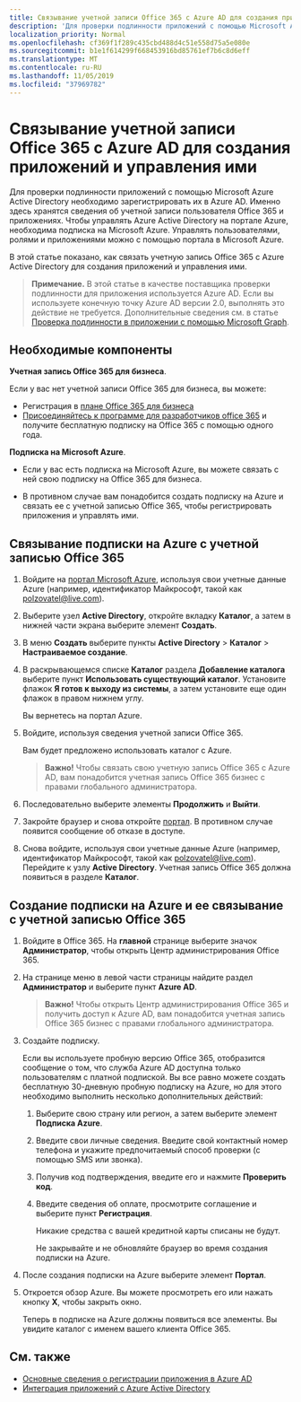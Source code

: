 ```yaml
---
title: Связывание учетной записи Office 365 с Azure AD для создания приложений и управления ими
description: 'Для проверки подлинности приложений с помощью Microsoft Azure Active Directory необходимо зарегистрировать их в Azure AD. Именно здесь хранятся сведения об учетной записи пользователя Office 365 и приложениях. Чтобы управлять Azure Active Directory на портале Azure, необходима подписка на Microsoft Azure. Управлять пользователями, ролями и приложениями можно с помощью портала в Microsoft Azure. '
localization_priority: Normal
ms.openlocfilehash: cf369f1f289c435cbd488d4c51e558d75a5e080e
ms.sourcegitcommit: b1e1f614299f668453916bd85761ef7b6c8d6eff
ms.translationtype: MT
ms.contentlocale: ru-RU
ms.lasthandoff: 11/05/2019
ms.locfileid: "37969782"
---
```

# <a name="associate-your-office-365-account-with-azure-ad-to-create-and-manage-apps"></a>Связывание учетной записи Office 365 с Azure AD для создания приложений и управления ими

Для проверки подлинности приложений с помощью Microsoft Azure Active Directory необходимо зарегистрировать их в Azure AD. Именно здесь хранятся сведения об учетной записи пользователя Office 365 и приложениях. Чтобы управлять Azure Active Directory на портале Azure, необходима подписка на Microsoft Azure. Управлять пользователями, ролями и приложениями можно с помощью портала в Microsoft Azure.

В этой статье показано, как связать учетную запись Office 365 с Azure Active Directory для создания приложений и управления ими.

 >**Примечание.** В этой статье в качестве поставщика проверки подлинности для приложения используется Azure AD. Если вы используете конечную точку Azure AD версии 2.0, выполнять это действие не требуется. Дополнительные сведения см. в статье [Проверка подлинности в приложении с помощью Microsoft Graph](/graph/auth).

## <a name="prerequisites"></a>Необходимые компоненты

**Учетная запись Office 365 для бизнеса**.

Если у вас нет учетной записи Office 365 для бизнеса, вы можете:

- Регистрация в [плане Office 365 для бизнеса](https://products.office.com/business/compare-office-365-for-business-plans) 
- [Присоединяйтесь к программе для разработчиков office 365](https://aka.ms/devprogramsignup) и получите бесплатную подписку на Office 365 с помощью одного года.

**Подписка на Microsoft Azure**.

- Если у вас есть подписка на Microsoft Azure, вы можете связать с ней свою подписку на Office 365 для бизнеса.

- В противном случае вам понадобится создать подписку на Azure и связать ее с учетной записью Office 365, чтобы регистрировать приложения и управлять ими.


<!---<a name="bk_AssociateExistingAzureSubscription"> </a>-->

## <a name="to-associate-an-existing-azure-subscription-with-your-office-365-account"></a>Связывание подписки на Azure с учетной записью Office 365


1. Войдите на [портал Microsoft Azure](https://portal.azure.com), используя свои учетные данные Azure (например, идентификатор Майкрософт, такой как polzovatel@live.com).

2. Выберите узел **Active Directory**, откройте вкладку **Каталог**, а затем в нижней части экрана выберите элемент **Создать**.

4. В меню **Создать** выберите пункты **Active Directory** > **Каталог** > **Настраиваемое создание**.

5. В раскрывающемся списке **Каталог** раздела **Добавление каталога** выберите пункт **Использовать существующий каталог**. Установите флажок **Я готов к выходу из системы**, а затем установите еще один флажок в правом нижнем углу.

    Вы вернетесь на портал Azure.

3. Войдите, используя сведения учетной записи Office 365.

    Вам будет предложено использовать каталог с Azure.

    >**Важно!** Чтобы связать свою учетную запись Office 365 с Azure AD, вам понадобится учетная запись Office 365 бизнес с правами глобального администратора.


4. Последовательно выберите элементы **Продолжить** и **Выйти**.

5. Закройте браузер и снова откройте [портал](https://manage.windowsazure.com). В противном случае появится сообщение об отказе в доступе.


6. Снова войдите, используя свои учетные данные Azure (например, идентификатор Майкрософт, такой как polzovatel@live.com). Перейдите к узлу **Active Directory**. Учетная запись Office 365 должна появиться в разделе **Каталог**.


<!--<a name="bk_AssociateNewAzureSubscription"> </a>-->

## <a name="to-create-a-new-azure-subscription-and-associate-it-with-your-office-365-account"></a>Создание подписки на Azure и ее связывание с учетной записью Office 365


1. Войдите в Office 365. На **главной** странице выберите значок **Администратор**, чтобы открыть Центр администрирования Office 365.
2. На странице меню в левой части страницы найдите раздел **Администратор** и выберите пункт **Azure AD**.

    >**Важно!** Чтобы открыть Центр администрирования Office 365 и получить доступ к Azure AD, вам понадобится учетная запись Office 365 бизнес с правами глобального администратора.

3. Создайте подписку.

    Если вы используете пробную версию Office 365, отобразится сообщение о том, что служба Azure AD доступна только пользователям с платной подпиской. Вы все равно можете создать бесплатную 30-дневную пробную подписку на Azure, но для этого необходимо выполнить несколько дополнительных действий:

    1. Выберите свою страну или регион, а затем выберите элемент **Подписка Azure**.
    2. Введите свои личные сведения. Введите свой контактный номер телефона и укажите предпочитаемый способ проверки (с помощью SMS или звонка).
    3. Получив код подтверждения, введите его и нажмите **Проверить код**.
    4. Введите сведения об оплате, просмотрите соглашение и выберите пункт **Регистрация**.

        Никакие средства с вашей кредитной карты списаны не будут.

        Не закрывайте и не обновляйте браузер во время создания подписки на Azure.

4. После создания подписки на Azure выберите элемент **Портал**.

5. Откроется обзор Azure. Вы можете просмотреть его или нажать кнопку **X**, чтобы закрыть окно.

    Теперь в подписке на Azure должны появиться все элементы. Вы увидите каталог с именем вашего клиента Office 365.

## <a name="see-also"></a>См. также
- [Основные сведения о регистрации приложения в Azure AD](https://azure.microsoft.com/documentation/articles/active-directory-authentication-scenarios/#basics-of-registering-an-application-in-azure-ad)
- [Интеграция приложений с Azure Active Directory](https://azure.microsoft.com/documentation/articles/active-directory-integrating-applications/)
